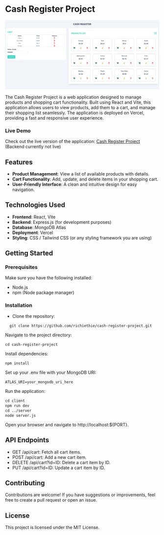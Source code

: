# Cash Register Project

![Cash Register](./client/src/assets/HomeScreenshot.png) <!-- Replace with an appropriate image -->

The Cash Register Project is a web application designed to manage products and shopping cart functionality. Built using React and Vite, this application allows users to view products, add them to a cart, and manage their shopping list seamlessly. The application is deployed on Vercel, providing a fast and responsive user experience.

### Live Demo
Check out the live version of the application: [Cash Register Project](https://cash-register-project-three.vercel.app/) (Backend currently not live)

## Features
- **Product Management**: View a list of available products with details.
- **Cart Functionality**: Add, update, and delete items in your shopping cart.
- **User-Friendly Interface**: A clean and intuitive design for easy navigation.

## Technologies Used
- **Frontend**: React, Vite
- **Backend**: Express.js (for development purposes)
- **Database**: MongoDB Atlas
- **Deployment**: Vercel
- **Styling**: CSS / Tailwind CSS (or any styling framework you are using)

## Getting Started

### Prerequisites
Make sure you have the following installed:
- Node.js
- npm (Node package manager)

### Installation
- Clone the repository:
```
  git clone https://github.com/richiethie/cash-register-project.git
```
Navigate to the project directory:
```
cd cash-register-project
```
Install dependencies:
```
npm install
```
Set up your .env file with your MongoDB URI:
```
ATLAS_URI=your_mongodb_uri_here
```
Run the application:
```
cd client
npm run dev
cd ../server
node server.js
```
Open your browser and navigate to http://localhost:${PORT}.

## API Endpoints
- GET /api/cart: Fetch all cart items.
- POST /api/cart: Add a new cart item.
- DELETE /api/cart?id=ID: Delete a cart item by ID.
- PUT /api/cart?id=ID: Update a cart item by ID.

## Contributing
Contributions are welcome! If you have suggestions or improvements, feel free to create a pull request or open an issue.

## License
This project is licensed under the MIT License.
